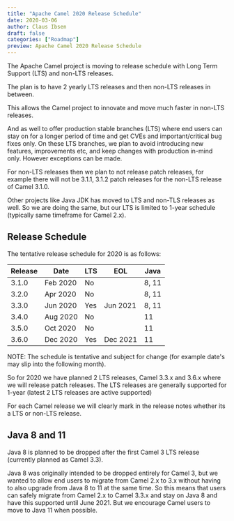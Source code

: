 ```yaml
---
title: "Apache Camel 2020 Release Schedule"
date: 2020-03-06
author: Claus Ibsen
draft: false
categories: ["Roadmap"]
preview: Apache Camel 2020 Release Schedule
---
```


The Apache Camel project is moving to release schedule with Long Term Support (LTS) and non-LTS releases.

The plan is to have 2 yearly LTS releases and then non-LTS releases in between.

This allows the Camel project to innovate and move much faster in non-LTS releases.

And as well to offer production stable branches (LTS) where end users can stay on
for a longer period of time and get CVEs and important/critical bug fixes only.
On these LTS branches, we plan to avoid introducing new features, improvements etc, and
keep changes with production in-mind only. However exceptions can be made.

For non-LTS releases then we plan to not release patch releases, for example there will
not be 3.1.1, 3.1.2 patch releases for the non-LTS release of Camel 3.1.0.

Other projects like Java JDK has moved to LTS and non-TLS releases as well. So we are doing the same,
but our LTS is limited to 1-year schedule (typically same timeframe for Camel 2.x).

## Release Schedule

The tentative release schedule for 2020 is as follows:

| Release | Date | LTS | EOL | Java | 
|---------|------|-----|-----|------|
| 3.1.0 | Feb 2020 | No |  | 8, 11 |
| 3.2.0 | Apr 2020 | No |  | 8, 11 |
| 3.3.0 | Jun 2020 | Yes | Jun 2021 | 8, 11 |
| 3.4.0 | Aug 2020 | No | | 11 |
| 3.5.0 | Oct 2020 | No | | 11 | 
| 3.6.0 | Dec 2020 | Yes | Dec 2021 | 11 |

NOTE: The schedule is tentative and subject for change
(for example date's may slip into the following month). 

So for 2020 we have planned 2 LTS releases, Camel 3.3.x and 3.6.x where we will release
patch releases. The LTS releases are generally supported for 1-year
(latest 2 LTS releases are active supported)

For each Camel release we will clearly mark in the release notes whether its a LTS or non-LTS release.

## Java 8 and 11

Java 8 is planned to be dropped after the first Camel 3 LTS release (currently
planned as Camel 3.3). 

Java 8 was originally intended to be dropped entirely for Camel 3,
but we wanted to allow end users to migrate from Camel 2.x to 3.x without having
to also upgrade from Java 8 to 11 at the same time. So this means that users
can safely migrate from Camel 2.x to Camel 3.3.x and stay on Java 8 and have this supported
until June 2021. But we encourage Camel users to move to Java 11 when possible.
